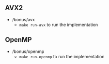 

## AVX2
* /bonus/avx
    - `make run-avx` to run the implementation

## OpenMP
* /bonus/openmp
    - `make run-openmp` to run the implementation